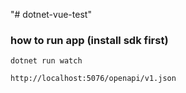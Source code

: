 "# dotnet-vue-test" 

### how to run app  (install sdk first)
```
dotnet run watch
```
```
http://localhost:5076/openapi/v1.json
```